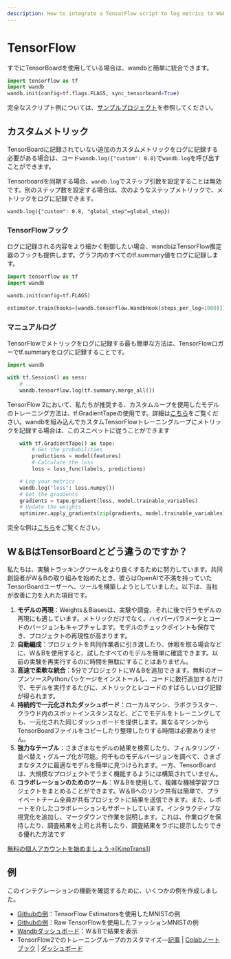 ```yaml
---
description: How to integrate a TensorFlow script to log metrics to W&B
---
```


# TensorFlow

すでにTensorBoardを使用している場合は、wandbと簡単に統合できます。

```python
import tensorflow as tf
import wandb
wandb.init(config=tf.flags.FLAGS, sync_tensorboard=True)
```

 完全なスクリプト例については、[サンプルプロジェクト](https://app.gitbook.com/@weights-and-biases/s/docs/~/drafts/-MN_4xmW6jcYndpU_n9G/v/japanese/examples)を参照してください。

## **カスタムメトリック**

TensorBoardに記録されていない追加のカスタムメトリックをログに記録する必要がある場合は、コード`wandb.log({"custom": 0.8}`で`wandb.log`を呼び出すことができます。

Tensorboardを同期する場合、`wandb.log`でステップ引数を設定することは無効です。別のステップ数を設定する場合は、次のようなステップメトリックで、メトリックをログに記録できます。

`wandb.log({"custom": 0.8, "global_step"=global_step})`

### **TensorFlowフック**

ログに記録される内容をより細かく制御したい場合、wandbはTensorFlow推定器のフックも提供します。グラフ内のすべてのtf.summary値をログに記録します。

```python
import tensorflow as tf
import wandb

wandb.init(config=tf.FLAGS)

estimator.train(hooks=[wandb.tensorflow.WandbHook(steps_per_log=1000)])
```

### **マニュアルログ**

TensorFlowでメトリックをログに記録する最も簡単な方法は、TensorFlowロガーでtf.summaryをログに記録することです。

```python
import wandb

with tf.Session() as sess:
    # ...
    wandb.tensorflow.log(tf.summary.merge_all())
```

 TensorFlow 2において、私たちが推奨する、カスタムループを使用したモデルのトレーニング方法は、tf.GradientTapeの使用です。詳細は[こちら](https://www.tensorflow.org/tutorials/customization/custom_training_walkthrough)をご覧ください。wandbを組み込んでカスタムTensorFlowトレーニングループにメトリックを記録する場合は、このスニペットに従うことができます

```python
    with tf.GradientTape() as tape:
        # Get the probabilities
        predictions = model(features)
        # Calculate the loss
        loss = loss_func(labels, predictions)

    # Log your metrics
    wandb.log("loss": loss.numpy())
    # Get the gradients
    gradients = tape.gradient(loss, model.trainable_variables)
    # Update the weights
    optimizer.apply_gradients(zip(gradients, model.trainable_variables))
```

 完全な例は[こちら](https://www.wandb.com/articles/wandb-customizing-training-loops-in-tensorflow-2)をご覧ください。

## **W＆BはTensorBoardとどう違うのですか？**

私たちは、実験トラッキングツールをより良くするために努力しています。共同創設者がW＆Bの取り組みを始めたとき、彼らはOpenAIで不満を持っていたTensorBoardユーザーへ、ツールを構築しようとしていました。以下は、当社が改善に力を入れた項目です。

1. **モデルの再現**：Weights＆Biasesは、実験や調査、それに後で行うモデルの再現にも適しています。メトリックだけでなく、ハイパーパラメータとコードのバージョンもキャプチャします。モデルのチェックポイントも保存でき、プロジェクトの再現性が高まります。
2.  **自動編成**：プロジェクトを共同作業者に引き渡したり、休暇を取る場合などに、W＆Bを使用すると、試したすべてのモデルを簡単に確認できます。以前の実験を再実行するのに時間を無駄にすることはありません。
3.  **高速で柔軟な統合**：5分でプロジェクトにW＆Bを追加できます。無料のオープンソースPythonパッケージをインストールし、コードに数行追加するだけで、モデルを実行するたびに、メトリックとレコードのすばらしいログ記録が得られます。
4. **持続的で一元化されたダッシュボード**：ローカルマシン、ラボクラスター、クラウド内のスポットインスタンスなど、どこでモデルをトレーニングしても、一元化された同じダッシュボードを提供します。異なるマシンからTensorBoardファイルをコピーしたり整理したりする時間は必要ありません。
5.  **強力なテーブル**：さまざまなモデルの結果を検索したり、フィルタリング・並べ替え・グループ化が可能。何千ものモデルバージョンを調べて、さまざまなタスクに最適なモデルを簡単に見つけられます。一方、TensorBoardは、大規模なプロジェクトでうまく機能するようには構築されていません。
6.  **コラボレーションのためのツール**：W＆Bを使用して、複雑な機械学習プロジェクトをまとめることができます。W＆Bへのリンク共有は簡単で、プライベートチーム全員が共有プロジェクトに結果を送信できます。また、レポートを介したコラボレーションもサポートしています。インタラクティブな視覚化を追加し、マークダウンで作業を説明します。これは、作業ログを保持したり、調査結果を上司と共有したり、調査結果をラボに提示したりできる優れた方法です

 [無料の個人アカウントを始めましょう→](http://app.wandb.ai/)[\[KinoTrans1\]](applewebdata://684FD5B4-F3EB-456A-A2DD-45EF7C3915FC#_msocom_1) 

## **例**

このインテグレーションの機能を確認するために、いくつかの例を作成しました。

* [Githubの例](https://github.com/wandb/examples/blob/master/examples/tensorflow/tf-estimator-mnist/mnist.py)：TensorFlow Estimatorsを使用したMNISTの例
*  [Githubの例](https://github.com/wandb/examples/blob/master/examples/tensorflow/tf-cnn-fashion/train.py)：Raw TensorFlowを使用したファッションMNISTの例
* [Wandbダッシュボード](https://wandb.ai/l2k2/examples-tf-estimator-mnist/runs/p0ifowcb)：W＆Bで結果を表示
*  TensorFlow2でのトレーニングループのカスタマイズ―[記事](https://www.wandb.com/articles/wandb-customizing-training-loops-in-tensorflow-2) \| [Colabノートブック](https://colab.research.google.com/drive/1JCpAbjkCFhYMT7LCQ399y35TS3jlMpvM) \| [ダッシュボード](https://wandb.ai/sayakpaul/custom_training_loops_tf)

